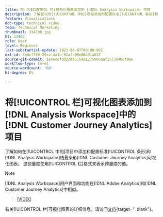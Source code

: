 ```yaml
---
title: 将[!UICONTROL 栏]可视化图表添加到 [!DNL Analysis Workspace] 项目
description: 了解如何向[!UICONTROL 中的]项目添加和配置标准[!UICONTROL 条形]和 [!DNL Analysis Workspace] 栈叠条形 [!DNL Customer Journey Analytics]可视化图表。
feature: Visualizations
doc-type: technical video
team: Technical Marketing
thumbnail: 334308.jpg
kt: 13402
role: User
level: Beginner
last-substantial-update: 2023-06-07T00:00:00Z
exl-id: 3e4cf780-29ea-4a1b-92af-09e08a91a637
source-git-commit: 1a4ecef0d27d46164a1275906aaf36730468f0ae
workflow-type: tm+mt
source-wordcount: '68'
ht-degree: 0%

---
```


# 将[!UICONTROL 栏]可视化图表添加到[!DNL Analysis Workspace]中的[!DNL Customer Journey Analytics]项目

了解如何在[!UICONTROL 中的]项目中添加和配置标准[!UICONTROL 条形]和[!DNL Analysis Workspace]栈叠条形[!DNL Customer Journey Analytics]可视化图表。 这些量度使用[!UICONTROL 栏]格式来表示跨量度的值。

>[!NOTE]
>
>[!DNL Analysis Workspace]用户界面和功能在[!DNL Adobe Analytics]和[!DNL Customer Journey Analytics]中相似。

>[!VIDEO](https://video.tv.adobe.com/v/3416617/?captions=chi_hans&quality=12&learn=on)

有关[!UICONTROL 栏]可视化图表的详细信息，请访问[文档](https://experienceleague.adobe.com/docs/analytics-platform/using/cja-workspace/visualizations/bar.html?lang=zh-Hans){target="_blank"}。
